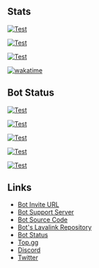 ## Stats
 [![Test](https://github-readme-stats.vercel.app/api?username=akishoudayo&layout=compact)](https://github.com/akishoudayo)
 
 [![Test](https://github-readme-stats.vercel.app/api/wakatime?username=akishoudayo&layout=compact)](https://wakatime.com/@akishoudayo)
 
 [![Test](https://github-readme-stats.vercel.app/api/top-langs/?username=akishoudayo&layout=compact)](https://github.com/akishoudayo)
  
 [![wakatime](https://wakatime.com/badge/user/f848115f-d7ba-41b5-b937-13ae48393161.svg)](https://wakatime.com/@f848115f-d7ba-41b5-b937-13ae48393161)

## Bot Status
 [![Test](https://github-readme-stats.vercel.app/api/pin/?username=akishoudayo&repo=python-bot)](https://github.com/akishoudayo/python-bot)
  
 [![Test](https://github.com/akishoudayo/Discord-Bot/actions/workflows/test.yml/badge.svg)](https://github.com/akishoudayo/Discord-Bot/actions/workflows/test.yml)
 
 [![Test](https://akishoudayo.herokuapp.com/botstatus?app=akishoudayo-bot)](https://akishoudayo.herokuapp.com)
 
 [![Test](https://akishoudayo.herokuapp.com/versionsvg)](https://github.com/akishoudayo/python-bot/commits/main)
 
 [![Test](https://akishoudayo.herokuapp.com/releasesvg?repo=akishoudayo/python-bot)](https://github.com/akishoudayo/Discord-Bot/releases/latest)

## Links
 - [Bot Invite URL](https://discord.com/api/oauth2/authorize?client_id=907167351634542593&permissions=8&scope=bot%20applications.commands)
 - [Bot Support Server](https://discord.gg/6XnHAAHuRq)
 - [Bot Source Code](https://github.com/akishoudayo/python-bot)
 - [Bot's Lavalink Repository](https://github.com/akishoudayo/Heroku-Lavalink)
 - [Bot Status](https://akishoudayo.herokuapp.com/home)
 - [Top.gg](https://top.gg/bot/907167351634542593)
 - [Discord](https://discordapp.com/users/897030094290321468)
 - [Twitter](https://twitter.com/trash_developer)
